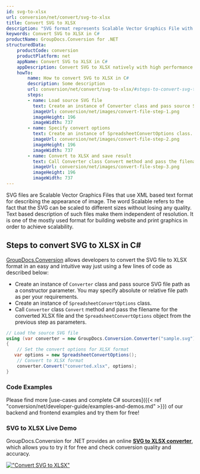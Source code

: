 ```yaml
---
id: svg-to-xlsx
url: conversion/net/convert/svg-to-xlsx
title: Convert SVG to XLSX
description: "SVG format represents Scalable Vector Graphics File with .svg extension. Learn how to convert SVG to XLSX file programmatically in C# language using GroupDocs.Conversion for .NET library."
keywords: Convert SVG to XLSX in C#
productName: GroupDocs.Conversion for .NET
structuredData:
    productCode: conversion
    productPlatform: net
    appName: Convert SVG to XLSX in C#
    appDescription: Convert SVG to XLSX natively with high performance using C# language and server side GroupDocs.Conversion for .NET APIs, without the use of any software like Microsoft or Open Office.
    howTo:
        name: How to convert SVG to XLSX in C# 
        description: Some description
        url: conversion/net/convert/svg-to-xlsx/#steps-to-convert-svg-to-xlsx-in-c
        steps:
        - name: Load source SVG file 
          text: Create an instance of Converter class and pass source SVG file path as a constructor parameter. You may specify absolute or relative file path as per your requirements. 
          imageUrl: conversion/net/images/convert-file-step-1.png
          imageHeight: 196
          imageWidth: 737
        - name: Specify convert options 
          text: Create an instance of SpreadsheetConvertOptions class.
          imageUrl: conversion/net/images/convert-file-step-2.png
          imageHeight: 196
          imageWidth: 737
        - name: Convert to XLSX and save result 
          text: Call Converter class Convert method and pass the filename for the converted HTML file and the SpreadsheetConvertOptions object from the previous step as parameters.
          imageUrl: conversion/net/images/convert-file-step-3.png
          imageHeight: 196
          imageWidth: 737
---
```


SVG files are Scalable Vector Graphics Files that use XML based text format for describing the appearance of image. The word Scalable refers to the fact that the SVG can be scaled to different sizes without losing any quality. Text based description of such files make them independent of resolution. It is one of the mostly used format for building website and print graphics in order to achieve scalability.

## Steps to convert SVG to XLSX in C#

[GroupDocs.Conversion](https://products.groupdocs.com/conversion/net) allows developers to convert the SVG file to XLSX format in an easy and intuitive way just using a few lines of code as described below:

* Create an instance of `Converter` class and pass source SVG file path as a constructor parameter. You may specify absolute or relative file path as per your requirements. 
* Create an instance of `SpreadsheetConvertOptions` class.
* Call `Converter` class `Convert` method and pass the filename for the converted XLSX file and the `SpreadsheetConvertOptions` object from the previous step as parameters.

```csharp
// Load the source SVG file
using (var converter = new GroupDocs.Conversion.Converter("sample.svg"))
{
    // Set the convert options for XLSX format
   var options = new SpreadsheetConvertOptions();
    // Convert to XLSX format
    converter.Convert("converted.xlsx", options);
}
```

### Code Examples

Please find more [use-cases and complete C# sources]({{< ref "conversion/net/developer-guide/examples-and-demos.md" >}}) of our backend and frontend examples and try them for free!

### SVG to XLSX Live Demo

GroupDocs.Conversion for .NET provides an online [**SVG to XLSX converter**](https://products.groupdocs.app/conversion/svg-to-xlsx), which allows you to try it for free and check conversion quality and accuracy.

[!["Convert SVG to XLSX"](conversion/net/images/convert-to-xlsx/convert-svg-to-xlsx.png)](https://products.groupdocs.app/conversion/svg-to-xlsx)